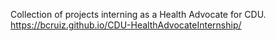 Collection of projects interning as a Health Advocate for CDU. https://bcruiz.github.io/CDU-HealthAdvocateInternship/
